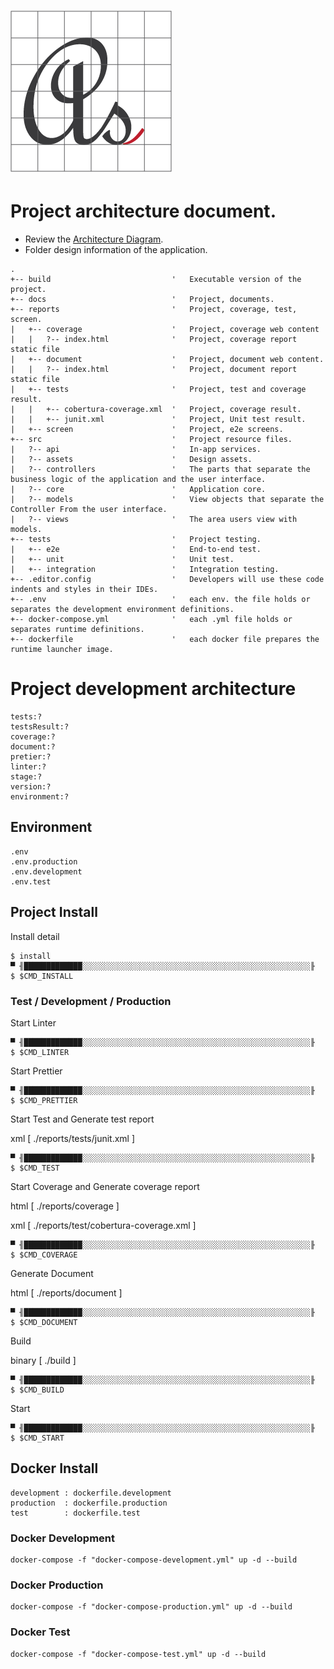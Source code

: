 # ![Logo](media/favicon.png)

# Project architecture document.

- Review the [Architecture Diagram](architecture/README.md).
- Folder design information of the application.

```
.
+-- build                           '	Executable version of the project.
+-- docs						    '	Project, documents.
+-- reports                         '	Project, coverage, test, screen.
|   +-- coverage                    '	Project, coverage web content
|   |   ?-- index.html              '	Project, coverage report static file
|   +-- document                    '	Project, document web content.
|   |   ?-- index.html              '	Project, document report static file
|   +-- tests                       '	Project, test and coverage result.
|   |   +-- cobertura-coverage.xml  '	Project, coverage result.
|   |   +-- junit.xml               '	Project, Unit test result.
|   +-- screen                      '	Project, e2e screens.
+-- src							    '	Project resource files.
|   ?-- api					        '	In-app services.
|   ?-- assets			            '	Design assets.
|   ?-- controllers	                '	The parts that separate the business logic of the application and the user interface.
|   ?-- core					    '	Application core.
|   ?-- models					    '	View objects that separate the Controller From the user interface.
|   ?-- views					    '	The area users view with models.
+-- tests                           '	Project testing.
|   +-- e2e						    '	End-to-end test.
|   +-- unit					    '	Unit test.
|   +-- integration                 '	Integration testing.
+-- .editor.config                  '	Developers will use these code indents and styles in their IDEs.
+-- .env                            '	each env. the file holds or separates the development environment definitions.
+-- docker-compose.yml              '	each .yml file holds or separates runtime definitions.
+-- dockerfile                      '	each docker file prepares the runtime launcher image.

```

# Project development architecture

```
tests:?
testsResult:?
coverage:?
document:?
pretier:?
linter:?
stage:?
version:?
environment:?
```

## Environment

```
.env
.env.production
.env.development
.env.test
```

## Project Install

Install detail

```shell
$ install
▀ ╢█████████████░░░░░░░░░░░░░░░░░░░░░░░░░░░░░░░░░░░░░░░░░░░░░░░░░░░╟
$ $CMD_INSTALL
```

### Test / Development / Production

Start Linter

```shell
▀ ╢█████████████░░░░░░░░░░░░░░░░░░░░░░░░░░░░░░░░░░░░░░░░░░░░░░░░░░░╟
$ $CMD_LINTER
```

Start Prettier

```shell
▀ ╢█████████████░░░░░░░░░░░░░░░░░░░░░░░░░░░░░░░░░░░░░░░░░░░░░░░░░░░╟
$ $CMD_PRETTIER
```

Start Test and Generate test report

xml [ ./reports/tests/junit.xml ]

```shell
▀ ╢█████████████░░░░░░░░░░░░░░░░░░░░░░░░░░░░░░░░░░░░░░░░░░░░░░░░░░░╟
$ $CMD_TEST
```

Start Coverage and Generate coverage report

html [ ./reports/coverage ]

xml [ ./reports/test/cobertura-coverage.xml ]

```shell
▀ ╢█████████████░░░░░░░░░░░░░░░░░░░░░░░░░░░░░░░░░░░░░░░░░░░░░░░░░░░╟
$ $CMD_COVERAGE
```

Generate Document

html [ ./reports/document ]

```shell
▀ ╢█████████████░░░░░░░░░░░░░░░░░░░░░░░░░░░░░░░░░░░░░░░░░░░░░░░░░░░╟
$ $CMD_DOCUMENT
```

Build

binary [ ./build ]

```shell
▀ ╢█████████████░░░░░░░░░░░░░░░░░░░░░░░░░░░░░░░░░░░░░░░░░░░░░░░░░░░╟
$ $CMD_BUILD
```

Start

```shell
▀ ╢█████████████░░░░░░░░░░░░░░░░░░░░░░░░░░░░░░░░░░░░░░░░░░░░░░░░░░░╟
$ $CMD_START
```

## Docker Install

```
development : dockerfile.development
production  : dockerfile.production
test        : dockerfile.test
```

### Docker Development

```docker
docker-compose -f "docker-compose-development.yml" up -d --build
```

### Docker Production

```docker
docker-compose -f "docker-compose-production.yml" up -d --build
```

### Docker Test

```docker
docker-compose -f "docker-compose-test.yml" up -d --build
```
